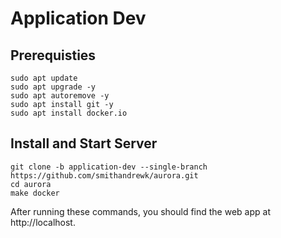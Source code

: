 # Application Dev
## Prerequisties
```
sudo apt update
sudo apt upgrade -y
sudo apt autoremove -y
sudo apt install git -y
sudo apt install docker.io
```
## Install and Start Server
```
git clone -b application-dev --single-branch https://github.com/smithandrewk/aurora.git
cd aurora
make docker
```
After running these commands, you should find the web app at http://localhost.
